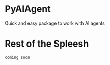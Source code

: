 # PyAIAgent
Quick and easy package to work with AI agents

# Rest of the Spleesh 

```python
coming soon
```
